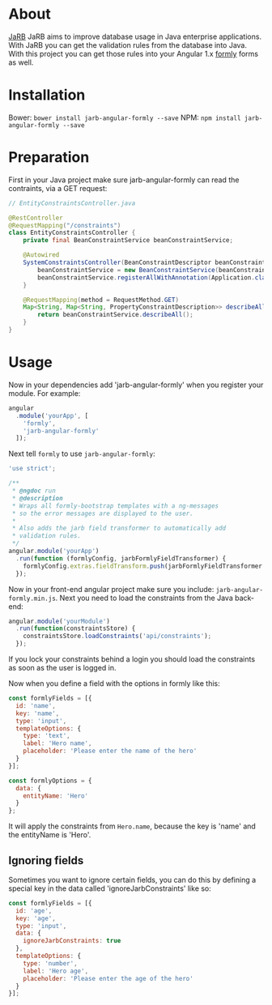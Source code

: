 # About

[JaRB](http://www.jarbframework.org/) JaRB aims to improve database 
usage in Java enterprise applications. With JaRB you can get the
validation rules from the database into Java. With this project
you can get those rules into your Angular 1.x [formly](http://docs.angular-formly.com/) 
forms as well. 

# Installation

Bower: `bower install jarb-angular-formly --save`
NPM: `npm install jarb-angular-formly --save`

# Preparation

First in your Java project make sure jarb-angular-formly can read
the contraints, via a GET request:

```Java
// EntityConstraintsController.java

@RestController
@RequestMapping("/constraints")
class EntityConstraintsController {
    private final BeanConstraintService beanConstraintService;

    @Autowired
    SystemConstraintsController(BeanConstraintDescriptor beanConstraintDescriptor) {
        beanConstraintService = new BeanConstraintService(beanConstraintDescriptor);
        beanConstraintService.registerAllWithAnnotation(Application.class, Entity.class);
    }

    @RequestMapping(method = RequestMethod.GET)
    Map<String, Map<String, PropertyConstraintDescription>> describeAll() {
        return beanConstraintService.describeAll();
    }
}
```

# Usage

Now in your dependencies add 'jarb-angular-formly' when you register
your module. For example:

```JavaScript
angular
  .module('yourApp', [
    'formly',
    'jarb-angular-formly'
  ]);
```

Next tell `formly` to use `jarb-angular-formly`:

```JavaScript
'use strict';

/**
 * @ngdoc run
 * @description
 * Wraps all formly-bootstrap templates with a ng-messages
 * so the error messages are displayed to the user.
 *
 * Also adds the jarb field transformer to automatically add
 * validation rules.
 */
angular.module('yourApp')
  .run(function (formlyConfig, jarbFormlyFieldTransformer) {
    formlyConfig.extras.fieldTransform.push(jarbFormlyFieldTransformer.transform);
  });
```

Now in your front-end angular project make sure you include:
`jarb-angular-formly.min.js`. Next you need to load the constraints
from the Java back-end:

```JavaScript
angular.module('yourModule')
  .run(function(constraintsStore) {
    constraintsStore.loadConstraints('api/constraints');
  });
```

If you lock your constraints behind a login you should load the constraints
as soon as the user is logged in.

Now when you define a field with the options in formly like this:

```JavaScript
const formlyFields = [{
  id: 'name',
  key: 'name',
  type: 'input',
  templateOptions: {
    type: 'text',
    label: 'Hero name',
    placeholder: 'Please enter the name of the hero'
  }
}];

const formlyOptions = {
  data: {
    entityName: 'Hero'
  }
};
```

It will apply the constraints from `Hero.name`, because the key is 'name'
and the entityName is 'Hero'.

## Ignoring fields

Sometimes you want to ignore certain fields, you can do this by defining
a special key in the data called 'ignoreJarbConstraints' like so:

```JavaScript
const formlyFields = [{
  id: 'age',
  key: 'age',
  type: 'input',
  data: {
    ignoreJarbConstraints: true
  },
  templateOptions: {
    type: 'number',
    label: 'Hero age',
    placeholder: 'Please enter the age of the hero'
  }
}];
```
